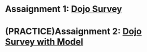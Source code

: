 # Assaignment 1: <a href="https://login.codingdojo.africa/m/613/14005/104464">Dojo Survey</a>
# (PRACTICE)Assaignment 2: <a href="https://login.codingdojo.africa/m/613/14006/104539">Dojo Survey with Model</a>